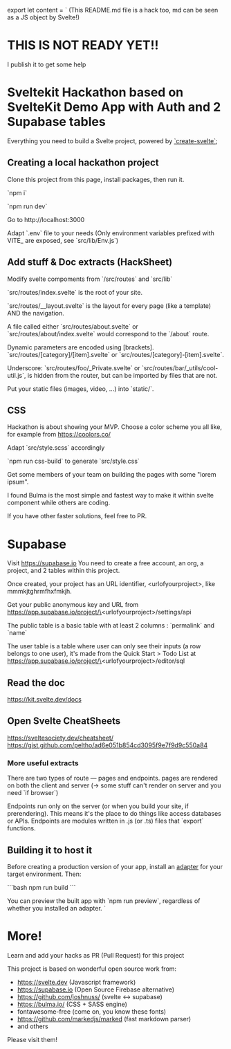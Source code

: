 export let content = ` (This README.md file is a hack too, md can be seen as a JS object by Svelte!)

# THIS IS NOT READY YET!!
I publish it to get some help

# Sveltekit Hackathon based on SvelteKit Demo App with Auth and 2 Supabase tables

Everything you need to build a Svelte project, powered by [\`create-svelte\`](https://github.com/sveltejs/kit/tree/master/packages/create-svelte);

## Creating a local hackathon project

Clone this project from this page, install packages, then run it.

\`npm i\`

\`npm run dev\`

Go to http://localhost:3000

Adapt \`.env\` file to your needs (Only environment variables prefixed with VITE_ are exposed, see \`src/lib/Env.js\`)

## Add stuff & Doc extracts (HackSheet)
Modify svelte compoments from \`/src/routes\` and \`src/lib\`

\`src/routes/index.svelte\` is the root of your site.

\`src/routes/__layout.svelte\` is the layout for every page (like a template) AND the navigation.

A file called either \`src/routes/about.svelte\` or \`src/routes/about/index.svelte\` would correspond to the \`/about\` route.

Dynamic parameters are encoded using [brackets]. \`src/routes/[category]/[item].svelte\` or \`src/routes/[category]-[item].svelte\`.

Underscore: \`src/routes/foo/_Private.svelte\` or \`src/routes/bar/_utils/cool-util.js\`, is hidden from the router, but can be imported by files that are not.

Put your static files (images, video, ...) into \`static/\`.

## CSS
Hackathon is about showing your MVP.
Choose a color scheme you all like, for example from https://coolors.co/

Adapt \`src/style.scss\` accordingly

\`npm run css-build\` to generate \`src/style.css\`

Get some members of your team on building the pages with some "lorem ipsum".

I found Bulma is the most simple and fastest way to make it within svelte component while others are coding.

If you have other faster solutions, feel free to PR.

# Supabase
Visit https://supabase.io
You need to create a free account, an org, a project, and 2 tables within this project.

Once created, your project has an URL identifier, \<urlofyourproject\>, like mmmkjtghrmfhxfmkjh.

Get your public anonymous key and URL from https://app.supabase.io/project/\<urlofyourproject\>/settings/api

The public table is a basic table with at least 2 columns : \`permalink\` and \`name\`

The user table is a table where user can only see their inputs (a row belongs to one user), it's made from the Quick Start > Todo List at https://app.supabase.io/project/\<urlofyourproject\>/editor/sql 

## Read the doc
https://kit.svelte.dev/docs

## Open Svelte CheatSheets
https://sveltesociety.dev/cheatsheet/
https://gist.github.com/peltho/ad6e051b854cd3095f9e7f9d9c550a84

### More useful extracts
There are two types of route — pages and endpoints.
pages are rendered on both the client and server
(-> some stuff can't render on server and you need \`if browser\`)

Endpoints run only on the server (or when you build your site, if prerendering). This means it's the place to do things like access databases or APIs.
Endpoints are modules written in .js (or .ts) files that \`export\` functions.

## Building it to host it
Before creating a production version of your app, install an [adapter](https://kit.svelte.dev/docs#adapters) for your target environment. Then:

\`\`\`bash
npm run build
\`\`\`

You can preview the built app with \`npm run preview\`, regardless of whether you installed an adapter.
`
# More!
Learn and add your hacks as PR (Pull Request) for this project

This project is based on wonderful open source work from:
- https://svelte.dev (Javascript framework)
- https://supabase.io (Open Source Firebase alternative)
- https://github.com/joshnuss/ (svelte <-> supabase)
- https://bulma.io/ (CSS + SASS engine)
- fontawesome-free (come on, you know these fonts)
- https://github.com/markedjs/marked (fast markdown parser)
- and others

Please visit them!